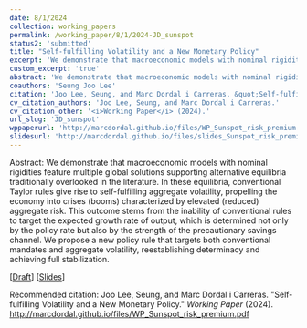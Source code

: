 ```yaml
---
date: 8/1/2024
collection: working_papers
permalink: /working_paper/8/1/2024-JD_sunspot
status2: 'submitted'
title: "Self-fulfilling Volatility and a New Monetary Policy"
excerpt: 'We demonstrate that macroeconomic models with nominal rigidities feature multiple global solutions supporting alternative equilibria traditionally overlooked in the literature. In these equilibria, conventional Taylor rules give rise to self-fulfilling aggregate volatility, propelling the economy into crises (booms) characterized by elevated (reduced) aggregate risk. This outcome stems from the inability of conventional rules to target the expected growth rate of output, which is determined not only by the policy rate but also by the strength of the precautionary savings channel. We propose a new policy rule that targets both conventional mandates and aggregate volatility, reestablishing determinacy and achieving full stabilization.'
custom_excerpt: 'true'
abstract: 'We demonstrate that macroeconomic models with nominal rigidities feature multiple global solutions supporting alternative equilibria traditionally overlooked in the literature. In these equilibria, conventional Taylor rules give rise to self-fulfilling aggregate volatility, propelling the economy into crises (booms) characterized by elevated (reduced) aggregate risk. This outcome stems from the inability of conventional rules to target the expected growth rate of output, which is determined not only by the policy rate but also by the strength of the precautionary savings channel. We propose a new policy rule that targets both conventional mandates and aggregate volatility, reestablishing determinacy and achieving full stabilization.'
coauthors: 'Seung Joo Lee'
citation: 'Joo Lee, Seung, and Marc Dordal i Carreras. &quot;Self-fulfilling Volatility and a New Monetary Policy.&quot;  <i>Working Paper</i> (2024).'
cv_citation_authors: 'Joo Lee, Seung, and Marc Dordal i Carreras.'
cv_citation_other: '<i>Working Paper</i> (2024).'
url_slug: 'JD_sunspot'
wppaperurl: 'http://marcdordal.github.io/files/WP_Sunspot_risk_premium.pdf'
slidesurl: 'http://marcdordal.github.io/files/slides_Sunspot_risk_premium.pdf'
---
```

Abstract: We demonstrate that macroeconomic models with nominal rigidities feature multiple global solutions supporting alternative equilibria traditionally overlooked in the literature. In these equilibria, conventional Taylor rules give rise to self-fulfilling aggregate volatility, propelling the economy into crises (booms) characterized by elevated (reduced) aggregate risk. This outcome stems from the inability of conventional rules to target the expected growth rate of output, which is determined not only by the policy rate but also by the strength of the precautionary savings channel. We propose a new policy rule that targets both conventional mandates and aggregate volatility, reestablishing determinacy and achieving full stabilization.

[[Draft](http://marcdordal.github.io/files/WP_Sunspot_risk_premium.pdf)] [[Slides](http://marcdordal.github.io/files/slides_Sunspot_risk_premium.pdf)] 

Recommended citation: Joo Lee, Seung, and Marc Dordal i Carreras. "Self-fulfilling Volatility and a New Monetary Policy."  <i>Working Paper</i> (2024). http://marcdordal.github.io/files/WP_Sunspot_risk_premium.pdf